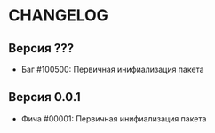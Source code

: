 CHANGELOG
=====================


Версия ???
--------------------
 - Баг #100500: Первичная инифиализация пакета


Версия 0.0.1
--------------------
 - Фича #00001: Первичная инифиализация пакета

